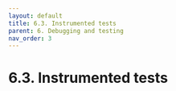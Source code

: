 ```yaml
---
layout: default
title: 6.3. Instrumented tests
parent: 6. Debugging and testing
nav_order: 3
---
```


# 6.3. Instrumented tests 
